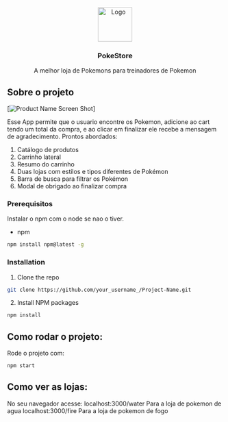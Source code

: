 


<br />
<p align="center">
  <a href="https://github.com/othneildrew/Best-README-Template">
    <img src="images/logo.png" alt="Logo" width="80" height="80">
  </a>

  <h3 align="center">PokeStore</h3>

  <p align="center">
    A melhor loja de Pokemons para treinadores de Pokemon
    <br />
    
</p>

## Sobre o projeto

[![Product Name Screen Shot][product-screenshot]]

Esse App permite que o usuario encontre os Pokemon, adicione ao cart tendo um total da compra, e ao clicar em finalizar ele recebe a mensagem de agradecimento.
Prontos abordados:
1. Catálogo de produtos
2. Carrinho lateral
3. Resumo do carrinho
4. Duas lojas com estilos e tipos diferentes de Pokémon
5. Barra de busca para filtrar os Pokémon
6. Modal de obrigado ao finalizar compra

### Prerequisitos

Instalar o npm com o node se nao o tiver.
* npm
```sh
npm install npm@latest -g
```

### Installation

1. Clone the repo
```sh
git clone https://github.com/your_username_/Project-Name.git
```
2. Install NPM packages
```sh
npm install
```

## Como rodar o projeto:

Rode o projeto com:
```sh
npm start
```
## Como ver as lojas:
  
No seu navegador acesse:
  localhost:3000/water Para a loja de pokemon de agua
  localhost:3000/fire  Para a loja de pokemon de fogo


[product-screenshot]: img/preview.png
